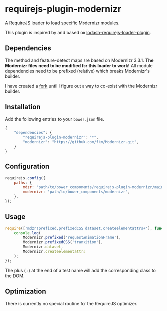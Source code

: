 # requirejs-plugin-modernizr
A RequireJS loader to load specific Modernizr modules.

This plugin is inspired by and based on [lodash-requirejs-loader-plugin](https://github.com/mokkabonna/lodash-requirejs-loader-plugin).

## Dependencies
The method and feature-detect maps are based on Modernizr 3.3.1. **The Modernizr files need to be modified for this loader to work!** All module dependencies need to be prefixed (relative) which breaks Modernizr's builder.

I have created a [fork](https://github.com/fkm/Modernizr) until I figure out a way to co-exist with the Modernizr builder.

## Installation
Add the following entries to your `bower.json` file.

```js
{
	"dependencies": {
		"requirejs-plugin-modernizr": "*",
		"modernizr": "https://github.com/fkm/Modernizr.git",
    }
}
```

## Configuration
```js
requirejs.config({
	paths: {
		mdzr: 'path/to/bower_components/requirejs-plugin-modernizr/main',
		modernizr: 'path/to/bower_components/modernizr',
	},
});
```

## Usage
```js
require(['mdzr!prefixed,prefixedCSS,dataset,createelementattrs+'], function (Modernizr) {
	console.log(
		Modernizr.prefixed('requestAnimationFrame'),
		Modernizr.prefixedCSS('transition'),
		Modernizr.dataset,
		Modernizr.createelementattrs
	);
});
```

The plus (+) at the end of a test name will add the corresponding class to the DOM.

## Optimization
There is currently no special routine for the RequireJS optimizer.
